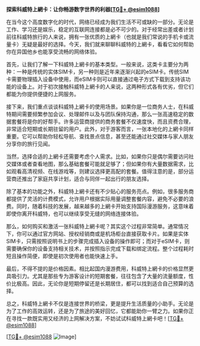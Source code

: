 **探索科威特上網卡：让你畅游数字世界的利器[[TG💪+ @esim1088](https://t.me/s/esim1088)]**

在当今这个高度数字化的时代，网络已经成为我们生活不可或缺的一部分。无论是工作、学习还是娱乐，稳定的互联网连接都是必不可少的。对于经常出差或者计划前往科威特旅行的人来说，拥有一张优质的上網卡（也就是我们常说的手机卡或流量卡）无疑是最好的选择。今天，我们就来聊聊科威特的上網卡，看看它如何帮助你在异国他乡也能享受流畅的网络体验。

首先，让我们了解一下科威特上網卡的基本类型。一般来说，这类卡主要分为两种：一种是传统的实体SIM卡，另一种则是近年来逐渐兴起的eSIM卡。传统SIM卡需要物理插入设备中使用，而eSIM卡则可以直接通过电子方式下载到支持该功能的设备上。对于初次接触科威特上網卡的人来说，这两种形式各有优劣，但它们都能为你提供便捷的上网服务。

接下来，我们重点谈谈科威特上網卡的使用场景。如果你是一位商务人士，在科威特期间需要频繁参加会议、处理邮件以及与团队保持沟通，那么一张高速稳定的数据套餐将是你的好帮手。许多运营商提供的商务套餐不仅速度快，而且资费合理，非常适合短期或长期驻留的用户。此外，对于游客而言，一张本地化的上網卡同样重要。它可以帮助你轻松导航、查找景点信息，甚至还能通过社交媒体与家人朋友分享你的旅行见闻。

当然，选择合适的上網卡还需要考虑个人需求。比如，如果你只是偶尔需要访问社交媒体或者查看地图，那么基础套餐可能就足够了；但如果你有大量数据需求，比如观看高清视频、在线游戏等，则建议选择更高配的套餐。值得注意的是，部分运营商还推出了家庭共享计划，适合与同伴一起出行的朋友选择。

除了基本的功能之外，科威特上網卡还有不少贴心的服务亮点。例如，很多服务商都提供了灵活的计费模式，允许用户根据实际用量调整套餐内容，避免不必要的浪费。同时，随着科技的发展，越来越多的上網卡开始支持国际漫游服务，这意味着即使你离开科威特，也可以继续享受无缝的网络连接体验。

那么，如何购买和激活一张科威特上網卡呢？其实这个过程非常简单。通常情况下，你可以通过官方网站、授权经销商或是机场柜台直接获取卡片。如果是实体SIM卡，只需按照说明书上的步骤完成插入设备的操作即可；而对于eSIM卡，则需要确保你的设备支持相关技术，并按照指示完成下载和绑定流程。整个过程耗时短且操作简便，即使是初次使用者也能快速上手。

最后，不得不提的是价格因素。相比起国内漫游费用，科威特上網卡的价格显然更具吸引力。尤其是那些专为游客设计的短期套餐，往往包含了大量的流量额度，性价比极高。因此，无论你是短期停留还是长期居住，都可以找到适合自己预算的选择。

总之，科威特上網卡不仅是连接世界的桥梁，更是提升生活质量的小助手。无论是为了工作的高效运转，还是为了旅途的美好回忆，它都能助你一臂之力。如果你正在寻找一款既实用又经济的上网解决方案，不妨试试科威特上網卡吧！[[TG💪+ @esim1088](https://t.me/s/esim1088)]

[[TG💪+ @esim1088](https://t.me/s/esim1088) ![Image](https://i.postimg.cc/4NQfJmqS/Snipaste-2025-05-13-00-14-12.png)]
